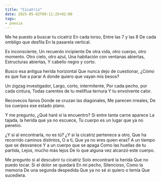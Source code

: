 ```yaml
---
title: "Cicatriz"
date: 2025-05-02T09:11:25+02:00
tags:
- poesia
---
```


Me he puesto a buscar tu cicatriz
En cada torso,
Entre las 7 y las 8
De cada ombligo que desfila
En la pasarela vertical.

Es inconsciente,
Un recuerdo incipiente
De otra vida, otro cuerpo, otro momento.
Otro cielo, otro azul,
Una habitación con ventanas abiertas,
Estructuras abiertas,
Y cabello negro y corto.

Busco esa antigua herida horizontal
Que nunca dejo de cuestionar,
¿Cómo es que fue a parar
A donde quiero que vayan mis besos?

Un zigzag investigador,
Largo, corto, intermitente,
Por cada pecho, por cada cintura,
Todas carentes de tu meliflua ternura
Y tu envolvente calor.

Recovecos llanos
Donde se cruzan las diagonales,
Me parecen irreales,
De los cuerpos ese estado plano.

Y me pregunto,
¿Qué haré si la encuentro?
Si entre tanta carne aparece
La tajada, la herida que ya no escuece,
Tu cuerpo es un lugar que ya no penetro.

¿Y si al encontrarla, no es tú?
¿Y si la cicatriz pertenece a otro,
Que ha recorrido caminos distintos,
O a ti,
Que  ya no eres quien eras?
A un tiempo que se desvanece
Y a un cuerpo que se apaga
Como las huellas de tu partida,
Lejos, mucho más lejos
De lo que alguna vez alcanzó este cuerpo.

Me pregunto si al descubrir tu cicatriz
Solo encontraré la herida
Que no puedo tocar.
Si el dolor se quedará
En mi pecho,
Silencioso,
Como la memoria
De una segunda despedida
Que ya no sé si quiero o temía
Que sucediera.
